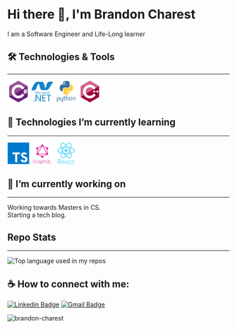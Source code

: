 # Hi there 👋, I'm Brandon Charest

I am a Software Engineer and Life-Long learner

## 🛠 Technologies & Tools
---
<img src="https://raw.githubusercontent.com/devicons/devicon/00f02ef57fb7601fd1ddcc2fe6fe670fef3ae3e4/icons/csharp/csharp-original.svg" width="50" height="50"/> <img src="https://raw.githubusercontent.com/devicons/devicon/00f02ef57fb7601fd1ddcc2fe6fe670fef3ae3e4/icons/dot-net/dot-net-plain-wordmark.svg" width="50" height="50"/> <img src="https://raw.githubusercontent.com/devicons/devicon/00f02ef57fb7601fd1ddcc2fe6fe670fef3ae3e4/icons/python/python-original-wordmark.svg" width="50" height="50"/> <img src="https://raw.githubusercontent.com/devicons/devicon/00f02ef57fb7601fd1ddcc2fe6fe670fef3ae3e4/icons/cplusplus/cplusplus-original.svg" width="50" height="50"/>


## 🌱 Technologies I’m currently learning 
---
<img src="https://raw.githubusercontent.com/devicons/devicon/00f02ef57fb7601fd1ddcc2fe6fe670fef3ae3e4/icons/typescript/typescript-original.svg" width="50" height="50"/> <img src="https://raw.githubusercontent.com/devicons/devicon/00f02ef57fb7601fd1ddcc2fe6fe670fef3ae3e4/icons/graphql/graphql-plain-wordmark.svg" width="50" height="50"/> <img src="https://raw.githubusercontent.com/devicons/devicon/00f02ef57fb7601fd1ddcc2fe6fe670fef3ae3e4/icons/react/react-original-wordmark.svg" width="50" height="50"/>


## 🔭 I’m currently working on
---
Working towards Masters in CS.</br>
Starting a tech blog.

## Repo Stats
---
<img width="" src="https://github-readme-stats.vercel.app/api/top-langs/?username=brandon-charest&layout=compact&theme=dracula&hide=HTML" alt="Top language used in my repos" />


☕ How to connect with me:
---
[![Linkedin Badge](https://img.shields.io/badge/LinkedIn-0077B5?style=for-the-badge&logo=linkedin&logoColor=white)](www.linkedin.com/in/brandon-charest)
[![Gmail Badge](https://img.shields.io/badge/-Gmail-c14438?style=flat-square&logo=Gmail&logoColor=white&link=mailto:shuklaraghav321.com)](mailto:b.charest019@gmail.com)



<img src="https://komarev.com/ghpvc/?username=brandon-charest" alt="brandon-charest" />
<!--

<img align="center" src="https://github-readme-stats.vercel.app/api/top-langs/?username=brandon-charest&langs_count=5" />

-->
>
